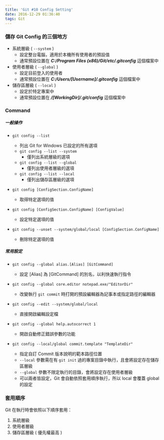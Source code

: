 ```yaml
---
title: 'Git #10 Config Setting'
date: 2016-12-29 01:36:40
tags: Git
---
```

### 儲存 Git Config 的三個地方
- 系統層級 ( `--system` )
    - 設定整台電腦，適用於本機所有使用者的預設值
    - 通常預設位置在 ***C:/Program Files (x86)/Git/etc/.gitconfig*** 這個檔案中
- 使用者層級 ( `--global` )
    - 設定目前登入的使用者
    - 通常預設位置在 ***C:/Users/[Username]/.gitconfig*** 這個檔案中
- 儲存區層級 ( `--local` )
    - 設定於特定專案中
    - 通常預設位置在 ***/[WorkingDir]/.git/config*** 這個檔案中

<!-- more -->

### Command
##### 一般操作
 - `git config --list`
    - 列出 Git for Windows 已設定的所有選項
    - `git config --list --system`
        - 僅列出系統層級的選項
    - `git config --list --global`
        - 僅列出使用者層級的選項
    - `git config --list --local`
        - 僅列出儲存區層級的選項


 - `git config [ConfigSection.ConfigName]`
    - 取得特定選項的值


 - `git config [ConfigSection.ConfigName] [ConfigValue]`
    - 設定特定選項的值


 - `git config --unset --system/global/local [ConfigSection.ConfigName]`
    - 刪除特定選項的值


##### 常用設定
 - `git config --global alias.[Alias] [GitCommand]`
    - 設定 [Alias] 為 [GitCommand] 的別名，以利快速執行指令
 

 - `git config --global core.editor notepad.exe/"EditorDir"`
    - 改變執行 `git commit` 時打開的預設編輯器為記事本或指定路徑的編輯器


 - `git config --edit --system/global/local`
    - 直接開啟編輯設定檔


 - `git config --global help.autocorrect 1`
    - 開啟自動修正錯誤參數的功能


 - `git config --local/global commit.template "TemplateDir"`
    - 指定自訂 Commit 版本說明的範本路徑位置
    - `--local` 參數需在有 `git init` 過的專案目錄中執行，且會將設定存在儲存區層級
    - `--global` 參數不限定執行的目錄，會將設定存在使用者層級
    - 可以兩者皆設定，Git 會自動依照套用順序執行，所以 local 會覆蓋 global 的設定


### 套用順序
Git 在執行時會依照以下順序套用：
1. 系統層級
2. 使用者層級
3. 儲存區層級 ( 優先權最高 )